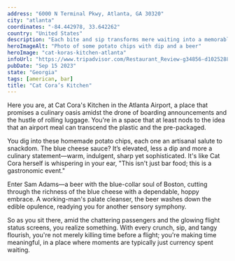```yaml
---
address: "6000 N Terminal Pkwy, Atlanta, GA 30320"
city: "atlanta"
coordinates: "-84.442978, 33.642262"
country: "United States"
description: "Each bite and sip transforms mere waiting into a memorable culinary experience"
heroImageAlt: "Photo of some potato chips with dip and a beer"
heroImage: "cat-koras-kitchen-atlanta"
infoUrl: "https://www.tripadvisor.com/Restaurant_Review-g34856-d10252887-Reviews-Cat_Cora_s_Kitchen-College_Park_Georgia.html"
pubDate: "Sep 15 2023"
state: "Georgia"
tags: [american, bar]
title: "Cat Cora’s Kitchen"
---
```


Here you are, at Cat Cora's Kitchen in the Atlanta Airport, a place that promises a culinary oasis amidst the drone of boarding announcements and the hustle of rolling luggage. You're in a space that at least nods to the idea that an airport meal can transcend the plastic and the pre-packaged.

You dig into these homemade potato chips, each one an artisanal salute to snackdom. The blue cheese sauce? It’s elevated, less a dip and more a culinary statement—warm, indulgent, sharp yet sophisticated. It's like Cat Cora herself is whispering in your ear, "This isn't just bar food; this is a gastronomic event."

Enter Sam Adams—a beer with the blue-collar soul of Boston, cutting through the richness of the blue cheese with a dependable, hoppy embrace. A working-man's palate cleanser, the beer washes down the edible opulence, readying you for another sensory symphony.

So as you sit there, amid the chattering passengers and the glowing flight status screens, you realize something. With every crunch, sip, and tangy flourish, you're not merely killing time before a flight; you're making time meaningful, in a place where moments are typically just currency spent waiting.
